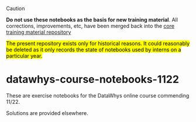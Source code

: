 > [!CAUTION]
> **Do not use these notebooks as the basis for new training material**. All corrections, improvements, etc, have been merged back into the [core training material repository](https://github.com/memphis-iis/datawhys-content-notebooks-python/)

<mark>The present repository exists only for historical reasons. It could reasonably be deleted as it only records the state of notebooks used by interns on a particular year.</mark>

# datawhys-course-notebooks-1122

These are exercise notebooks for the DataWhys online course commending 11/22.

Solutions are provided elsewhere.
